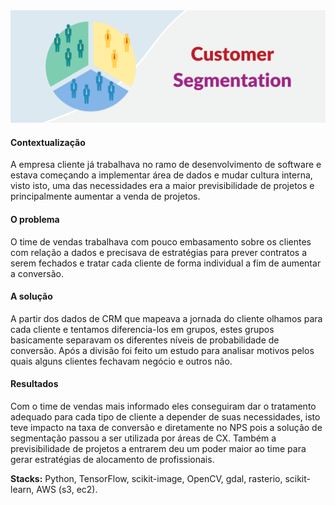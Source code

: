 <img src='/images/projects/customersegmentation.png' />

#### Contextualização

A empresa cliente já trabalhava no ramo de desenvolvimento de software e estava começando a implementar área de dados e mudar cultura interna, visto isto, uma das necessidades era a maior previsibilidade de projetos e principalmente aumentar a venda de projetos.

#### O problema

O time de vendas trabalhava com pouco embasamento sobre os clientes com relação a dados e precisava de estratégias para prever contratos a serem fechados e tratar cada cliente de forma individual a fim de aumentar a conversão.

#### A solução

A partir dos dados de CRM que mapeava a jornada do cliente olhamos para cada cliente e tentamos diferencia-los em grupos, estes grupos basicamente separavam os diferentes níveis de probabilidade de conversão. Após a divisão foi feito um estudo para analisar motivos pelos quais alguns clientes fechavam negócio e outros não.

#### Resultados

Com o time de vendas mais informado eles conseguiram dar o tratamento adequado para cada tipo de cliente a depender de suas necessidades, isto teve impacto na taxa de conversão e diretamente no NPS pois a solução de segmentação passou a ser utilizada por áreas de CX. Também a previsibilidade de projetos a entrarem deu um poder maior ao time para gerar estratégias de alocamento de profissionais.


**Stacks:** Python, TensorFlow, scikit-image, OpenCV, gdal, rasterio, scikit-learn, AWS (s3, ec2).